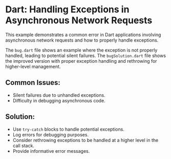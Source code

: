 # Dart: Handling Exceptions in Asynchronous Network Requests
This example demonstrates a common error in Dart applications involving asynchronous network requests and how to properly handle exceptions.

The `bug.dart` file shows an example where the exception is not properly handled, leading to potential silent failures. The `bugSolution.dart` file shows the improved version with proper exception handling and rethrowing for higher-level management.

## Common Issues:

- Silent failures due to unhandled exceptions.
- Difficulty in debugging asynchronous code.

## Solution:

- Use `try-catch` blocks to handle potential exceptions.
- Log errors for debugging purposes.
- Consider rethrowing exceptions to be handled at a higher level in the call stack.
- Provide informative error messages.
